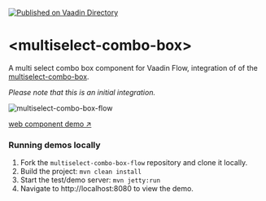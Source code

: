 [![Published on Vaadin  Directory](https://img.shields.io/badge/Vaadin%20Directory-published-00b4f0.svg)](https://vaadin.com/directory/component/multiselect-combo-box)

# \<multiselect-combo-box\>

A multi select combo box component for Vaadin Flow, integration of of the [multiselect-combo-box](https://github.com/gatanaso/multiselect-combo-box).

*Please note that this is an initial integration.*

![multiselect-combo-box-flow](https://user-images.githubusercontent.com/15094658/52914278-1eed5480-32cf-11e9-9e6e-97f2f75e873b.gif)

[web component demo ↗](https://multiselect-combo-box.firebaseapp.com/demo/)

### Running demos locally

1. Fork the `multiselect-combo-box-flow` repository and clone it locally.
1. Build the project: `mvn clean install`
1. Start the test/demo server: `mvn jetty:run`
1. Navigate to http://localhost:8080 to view the demo.

